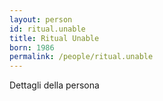 ```yaml
---
layout: person
id: ritual.unable
title: Ritual Unable
born: 1986
permalink: /people/ritual.unable
---
```


Dettagli della persona 